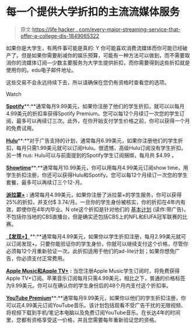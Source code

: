 # 每一个提供大学折扣的主流流媒体服务

> 原文:[https://life hacker . com/every-major-streaming-service-that-offer-a-college-dis-1849065322](https://lifehacker.com/every-major-streaming-service-that-offers-a-college-dis-1849065322)

如果你是大学生，有两件事可能是真的: Y 你可能喜欢消费流媒体而你可能已经破产了。但是如果你需要削减你的娱乐预算，可能有一种方法可以做到，而不需要取消你的流媒体订阅—少数主要服务为大学生提供折扣，而你需要得到这些折扣就是使用你的。edu电子邮件地址。

这些交易不会永远持续下去，所以请确保在您仍有资格时查看您的选项。

Watch

[**Spotify**](https://www.spotify.com/us/student/)**:**通常每月9.99美元，如果你注册了他们的学生折扣，就可以以每月4.99美元的折扣率获得Spotify Premium。您可以每12个月续订一次您的学生订阅，最多可以再续订三次。此外，在你开始支付学生价格之前，你可以获得一个月的免费试用。

[**Hulu**](https://www.hulu.com/student)**:**对于广告支持的计划，通常每月6.99美元，如果你注册他们的学生折扣，每月只需1.99美元就可以订阅Hulu。很遗憾，高级Hulu订阅没有学生折扣。另一博 nus: Hulu可以与前面提到的Spotify学生订阅捆绑，每月共 $4.99 。

[**Showtime**](https://www.spotify.com/us/student/)**:**通常每月10.99美元，你可以用每月4.99美元订阅show time，用学生折扣注册，你还可以获得Hulu和Spotify。您可以每12个月续订一次您的学生套餐，最多可以再续订三个12-月。

[**派拉蒙+**](https://help.paramountplus.com/s/article/PD-What-s-the-student-discount-for-paramount) **:** 通常每月4.99美元，如果你注册了派拉蒙+的学生服务，你可以获得25%的折扣，并支付$ 3.74/月。一旦你的学生身份被核实，你的折扣在4年内有效，即使你在4年内毕业。N ote这个折扣是针对他们的 [基本计划](https://help.paramountplus.com/s/article/PD-What-plans-are-available-for-Paramount-and-how-much-do-they-cost) (读作:带广告)，不包括你当地的CBS直播台，但是确实还包括CBS上的NFL和EUFA冠军联赛的比赛。

[**【发现+】**](https://get.discoveryplus.com/studentoffer)**:**通常每月4.99美元，如果你以学生折扣注册，每月2.99美元就可以订阅发现+。只要你能验证你的学生身份，你就可以继续支付这个价格，尽管你必须每12个月重新验证一次。此折扣适用于他们的ad-lite计划；如果你想免广告，你必须支付正常费用。

[**Apple Music和Apple TV+**](https://support.apple.com/en-us/HT205928#:~:text=How%20to%20get%20Apple%20TV%2B,TV%2B%20access%20with%20Family%20Sharing.) **:** 当您注册Apple Music学生订阅时，将免费获得Apple TV+订阅。苹果音乐订阅每月只需4.99美元，相比之下，普通的价格标签为9.99美元。你可以在确认你的学生身份后的48个月内支付这个折扣率。

[**YouTube Premium**](https://www.youtube.com/musicpremium/student)**:**通常每月9.99美元，如果你以他们的学生折扣注册，你可以花4.99美元订阅YouTube音乐。该计划包括观看不受广告干扰的无限视频、将视频下载到手机/笔记本电脑以及免费订阅YouTube音乐。在长达4年的时间里，您都有资格享受这一价格，并且您需要每年重新验证您的资格。